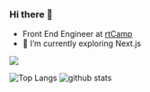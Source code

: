 ### Hi there 👋

- Front End Engineer at [rtCamp](https://rtcamp.com/)
- 🌱 I’m currently exploring Next.js 

![](https://komarev.com/ghpvc/?username=nicestrudeguy)


![Top Langs](https://github-readme-stats.vercel.app/api/top-langs/?username=nicestrudeguy&layout=compact)
![github stats](https://github-readme-stats.vercel.app/api?username=nicestrudeguy)

<!--
**NicestRudeGuy/NicestRudeGuy** is a ✨ _special_ ✨ repository because its `README.md` (this file) appears on your GitHub profile.

Here are some ideas to get you started:

- 🔭 I’m currently working on ...
- 🌱 I’m currently learning ...
- 👯 I’m looking to collaborate on ...
- 🤔 I’m looking for help with ...
- 💬 Ask me about ...
- 📫 How to reach me: ...
- 😄 Pronouns: ...
- ⚡ Fun fact: ...
-->
